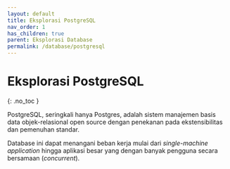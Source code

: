 ```yaml
---
layout: default
title: Eksplorasi PostgreSQL
nav_order: 1
has_children: true
parent: Eksplorasi Database
permalink: /database/postgresql
---
```


# Eksplorasi PostgreSQL
{: .no_toc }

PostgreSQL, seringkali hanya Postgres, adalah sistem manajemen basis data objek-relasional open source dengan penekanan pada ekstensibilitas dan pemenuhan standar.

Database ini dapat menangani beban kerja mulai dari *single-machine application* hingga aplikasi besar yang dengan banyak pengguna secara bersamaan (*concurrent*).
